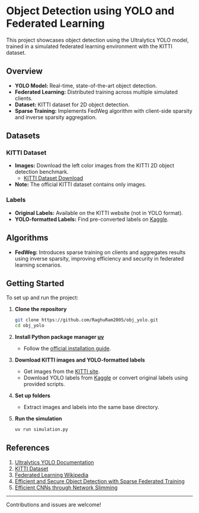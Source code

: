 # Object Detection using YOLO and Federated Learning

This project showcases object detection using the Ultralytics YOLO model, trained in a simulated federated learning environment with the KITTI dataset.

## Overview

- **YOLO Model:** Real-time, state-of-the-art object detection.
- **Federated Learning:** Distributed training across multiple simulated clients.
- **Dataset:** KITTI dataset for 2D object detection.
- **Sparse Training:** Implements FedWeg algorithm with client-side sparsity and inverse sparsity aggregation.

## Datasets

### KITTI Dataset

- **Images:** Download the left color images from the KITTI 2D object detection benchmark.
    - [KITTI Dataset Download](https://www.cvlibs.net/datasets/kitti/eval_object.php?obj_benchmark=2d)
- **Note:** The official KITTI dataset contains only images.

### Labels

- **Original Labels:** Available on the KITTI website (not in YOLO format).
- **YOLO-formatted Labels:** Find pre-converted labels on [Kaggle](https://www.kaggle.com/datasets).

## Algorithms

- **FedWeg:** Introduces sparse training on clients and aggregates results using inverse sparsity, improving efficiency and security in federated learning scenarios.

## Getting Started

To set up and run the project:

1. **Clone the repository**
    ```bash
    git clone https://github.com/RaghuRam2005/obj_yolo.git
    cd obj_yolo
    ```

2. **Install Python package manager [uv](https://docs.astral.sh/uv/getting-started/installation/)**
    - Follow the [official installation guide](https://docs.astral.sh/uv/getting-started/installation/).

3. **Download KITTI images and YOLO-formatted labels**
    - Get images from the [KITTI site](https://www.cvlibs.net/datasets/kitti/eval_object.php?obj_benchmark=2d).
    - Download YOLO labels from [Kaggle](https://www.kaggle.com/datasets) or convert original labels using provided scripts.

4. **Set up folders**
    - Extract images and labels into the same base directory.

5. **Run the simulation**
    ```bash
    uv run simulation.py
    ```

## References

1. [Ultralytics YOLO Documentation](https://docs.ultralytics.com/)
2. [KITTI Dataset](https://www.cvlibs.net/datasets/kitti/)
3. [Federated Learning Wikipedia](https://en.wikipedia.org/wiki/Federated_learning)
4. [Efficient and Secure Object Detection with Sparse Federated Training](https://doi.org/10.1109/TITS.2024.3389212)
5. [Efficient CNNs through Network Slimming](https://doi.org/10.48550/arXiv.1708.06519)

---

Contributions and issues are welcome!
